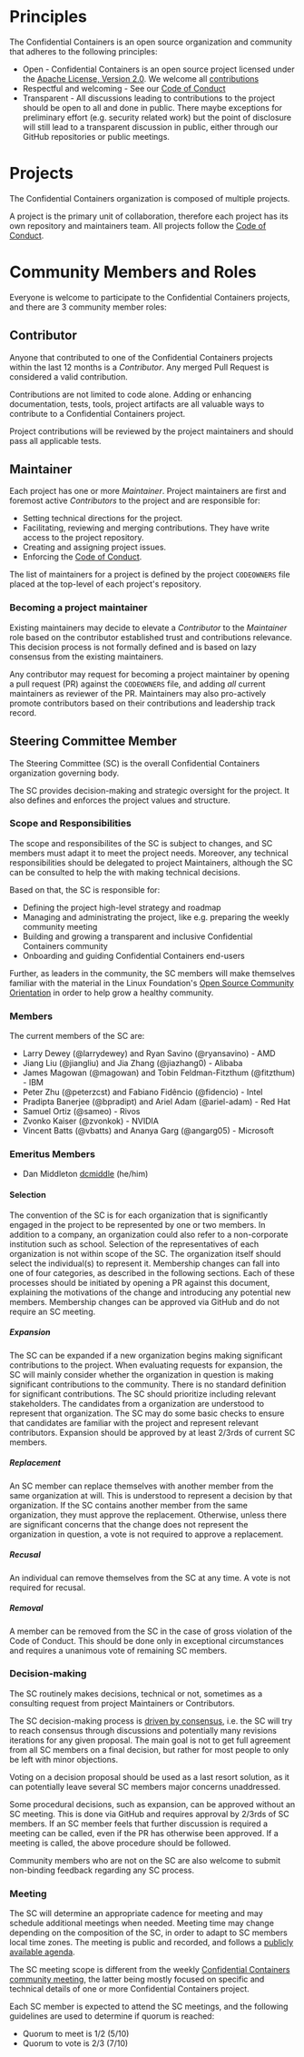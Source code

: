 # Principles

The Confidential Containers is an open source organization and community that adheres to the following principles:

* Open - Confidential Containers is an open source project licensed under the [Apache License, Version 2.0](https://www.apache.org/licenses/LICENSE-2.0).
  We welcome all [contributions](https://github.com/confidential-containers/community/blob/main/CONTRIBUTING.md)
* Respectful and welcoming - See our [Code of Conduct](https://github.com/confidential-containers/community/blob/main/CODE_OF_CONDUCT.md)
* Transparent - All discussions leading to contributions to the project should be open to all and done in public.
  There maybe exceptions for preliminary effort (e.g. security related work) but the point of disclosure will still lead to a transparent discussion in public, either through our GitHub repositories or public meetings.

# Projects

The Confidential Containers organization is composed of multiple projects.

A project is the primary unit of collaboration, therefore each project has its own repository and maintainers team.
All projects follow the [Code of Conduct](https://github.com/confidential-containers/community/blob/main/CODE_OF_CONDUCT.md).

# Community Members and Roles

Everyone is welcome to participate to the Confidential Containers projects, and there are 3 community member roles:

## Contributor

Anyone that contributed to one of the Confidential Containers projects within the last 12 months is a *Contributor*.
Any merged Pull Request is considered a valid contribution.

Contributions are not limited to code alone.
Adding or enhancing documentation, tests, tools, project artifacts are all valuable ways to contribute to a Confidential Containers project.

Project contributions will be reviewed by the project maintainers and should pass all applicable tests.

## Maintainer

Each project has one or more *Maintainer*.
Project maintainers are first and foremost active *Contributors* to the project and are responsible for:

* Setting technical directions for the project.
* Facilitating, reviewing and merging contributions.
  They have write access to the project repository.
* Creating and assigning project issues.
* Enforcing the [Code of Conduct](https://github.com/confidential-containers/community/blob/main/CODE_OF_CONDUCT.md).

The list of maintainers for a project is defined by the project `CODEOWNERS` file placed at the top-level of each project's repository.

### Becoming a project maintainer

Existing maintainers may decide to elevate a *Contributor* to the *Maintainer* role based on the contributor established trust and contributions relevance.
This decision process is not formally defined and is based on lazy consensus from the existing maintainers.

Any contributor may request for becoming a project maintainer by opening a pull request (PR) against the `CODEOWNERS` file, and adding *all* current maintainers as reviewer of the PR.
Maintainers may also pro-actively promote contributors based on their contributions and leadership track record.

## Steering Committee Member

The Steering Committee (SC) is the overall Confidential Containers organization governing body.

The SC provides decision-making and strategic oversight for the project.
It also defines and enforces the project values and structure.

### Scope and Responsibilities

The scope and responsibilites of the SC is subject to changes, and SC members must adapt it to meet the project needs.
Moreover, any technical responsibilities should be delegated to project Maintainers, although the SC can be consulted to help the with making technical decisions.

Based on that, the SC is responsible for:

* Defining the project high-level strategy and roadmap
* Managing and administrating the project, like e.g. preparing the weekly community meeting
* Building and growing a transparent and inclusive Confidential Containers community
* Onboarding and guiding Confidential Containers end-users

Further, as leaders in the community, the SC members will make themselves familiar with the material in the Linux Foundation's [Open Source Community Orientation](https://training.linuxfoundation.org/training/inclusive-open-source-community-orientation-lfc102/) in order to help grow a healthy community.

### Members

The current members of the SC are:

* Larry Dewey (@larrydewey) and Ryan Savino (@ryansavino) - AMD
* Jiang Liu (@jiangliu) and Jia Zhang (@jiazhang0) - Alibaba
* James Magowan (@magowan)  and Tobin Feldman-Fitzthum (@fitzthum) - IBM
* Peter Zhu (@peterzcst) and Fabiano Fidêncio (@fidencio) - Intel
* Pradipta Banerjee (@bpradipt)  and Ariel Adam (@ariel-adam) - Red Hat
* Samuel Ortiz (@sameo) - Rivos
* Zvonko Kaiser (@zvonkok) - NVIDIA
* Vincent Batts (@vbatts) and Ananya Garg (@angarg05) - Microsoft

### Emeritus Members

* Dan Middleton [dcmiddle](https://github.com/dcmiddle) (he/him)

#### Selection

The convention of the SC is for each organization that is significantly engaged
in the project to be represented by one or two members.
In addition to a company, an organization could also refer to a
non-corporate institution such as school.
Selection of the representatives of each organization is not within scope
of the SC.
The organization itself should select the individual(s) to represent it.
Membership changes can fall into one of four categories,
as described in the following sections.
Each of these processes should be initiated by opening a PR against
this document, explaining the motivations of the change and introducing
any potential new members.
Membership changes can be approved via GitHub and do not require an SC meeting.

##### Expansion

The SC can be expanded if a new organization begins making significant contributions
to the project.
When evaluating requests for expansion, the SC will mainly consider whether
the organization in question is making significant contributions to the community.
There is no standard definition for significant contributions.
The SC should prioritize including relevant stakeholders.
The candidates from a organization are understood to represent
that organization. The SC may do some basic checks to ensure that
candidates are familiar with the project and represent relevant contributors.
Expansion should be approved by at least 2/3rds of current SC members.

##### Replacement

An SC member can replace themselves with another member from the same organization at will.
This is understood to represent a decision by that organization.
If the SC contains another member from the same organization, they must approve the replacement.
Otherwise, unless there are significant concerns that the change does not represent the
organization in question, a vote is not required to approve a replacement.

##### Recusal

An individual can remove themselves from the SC at any time. A vote is not required for recusal.

##### Removal

A member can be removed from the SC in the case of gross violation of the Code of Conduct.
This should be done only in exceptional circumstances and requires a unanimous vote of remaining SC members.

### Decision-making

The SC routinely makes decisions, technical or not, sometimes as a consulting request from project Maintainers or Contributors.

The SC decision-making process is [driven by consensus](https://en.wikipedia.org/wiki/Consensus_decision-making), i.e. the SC will try to reach consensus through discussions and potentially many revisions iterations for any given proposal.
The main goal is not to get full agreement from all SC members on a final decision, but rather for most people to only be left with minor objections.

Voting on a decision proposal should be used as a last resort solution, as it can potentially leave several SC members major concerns unaddressed.

Some procedural decisions, such as expansion, can be approved without an SC meeting. This is done via GitHub and requires approval by
2/3rds of SC members. If an SC member feels that further discussion is required a meeting can be called, even if the PR has otherwise been approved.
If a meeting is called, the above procedure should be followed.

Community members who are not on the SC are also welcome to submit non-binding feedback regarding any SC process.

### Meeting

The SC will determine an appropriate cadence for meeting and may schedule additional meetings when needed.
Meeting time may change depending on the composition of the SC, in order to adapt to SC members local time zones.
The meeting is public and recorded, and follows a [publicly available agenda](https://docs.google.com/document/d/1YNbkUlcosjN1MFKvs3bJ0CAIZJEp-UEFALW8lDgilLU).

The SC meeting scope is different from the weekly [Confidential Containers community meeting](https://docs.google.com/document/d/1E3GLCzNgrcigUlgWAZYlgqNTdVwiMwCRTJ0QnJhLZGA/edit?usp=sharing), the latter being mostly focused on specific and technical details of one or more Confidential Containers project.

Each SC member is expected to attend the SC meetings, and the following guidelines are used to determine if quorum is reached:

* Quorum to meet is 1/2 (5/10)
* Quorum to vote is 2/3 (7/10)
